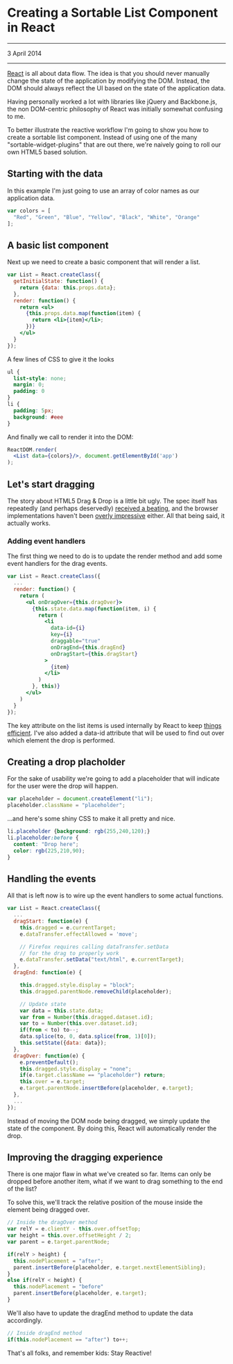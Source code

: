 # Creating a Sortable List Component in React

---

<PubDate>3 April 2014</PubDate>

---

[React](https://reactjs.org/) is all about data flow. The idea is that you should never manually change the state of the application by modifying the DOM. Instead, the DOM should always reflect the UI based on the state of the application data.

Having personally worked a lot with libraries like jQuery and Backbone.js, the non DOM-centric philosophy of React was initially somewhat confusing to me.

To better illustrate the reactive workflow I'm going to show you how to create a sortable list component. Instead of using one of the many "sortable-widget-plugins" that are out there, we're naively going to roll our own HTML5 based solution.


## Starting with the data

In this example I'm just going to use an array of color names as our application data.

```javascript
var colors = [
  "Red", "Green", "Blue", "Yellow", "Black", "White", "Orange"
];
```

## A basic list component

Next up we need to create a basic component that will render a list.

```jsx
var List = React.createClass({
  getInitialState: function() {
    return {data: this.props.data};
  },
  render: function() {
    return <ul>
      {this.props.data.map(function(item) {
        return <li>{item}</li>;
      })}
    </ul>
  }
});
```

A few lines of CSS to give it the looks

```css
ul {
  list-style: none;
  margin: 0;
  padding: 0
}
li {
  padding: 5px;
  background: #eee
}
```

And finally we call to render it into the DOM:

```jsx
ReactDOM.render(
  <List data={colors}/>, document.getElementById('app')
);
```

## Let's start dragging

The story about HTML5 Drag & Drop is a little bit ugly. The spec itself has repeatedly (and perhaps deservedly) [received a beating](http://www.quirksmode.org/blog/archives/2009/09/the_html5_drag.html), and the browser implementations haven't been [overly impressive](http://www.kryogenix.org/code/browser/custom-drag-image.html) either. All that being said, it actually works.


### Adding event handlers

The first thing we need to do is to update the render method and add some event handlers for the drag events.


```jsx
var List = React.createClass({
  ...
  render: function() {
    return (
      <ul onDragOver={this.dragOver}>
        {this.state.data.map(function(item, i) {
          return (
            <li
              data-id={i}
              key={i}
              draggable="true"
              onDragEnd={this.dragEnd}
              onDragStart={this.dragStart}
            >
              {item}
            </li>
          )
        }, this)}
      </ul>
    )
  }
});
```
The key attribute on the list items is used internally by React to keep [things efficient](http://facebook.github.io/react/docs/reconciliation.html). I've also added a data-id attribute that will be used to find out over which element the drop is performed.

## Creating a drop placholder

For the sake of usability we're going to add a placeholder that will indicate for the user were the drop will happen.

```javascript
var placeholder = document.createElement("li");
placeholder.className = "placeholder";
```


...and here's some shiny CSS to make it all pretty and nice.

```css
li.placeholder {background: rgb(255,240,120);}
li.placeholder:before {
  content: "Drop here";
  color: rgb(225,210,90);
}
```

## Handling the events

All that is left now is to wire up the event handlers to some actual functions.

```jsx
var List = React.createClass({
  ...
  dragStart: function(e) {
    this.dragged = e.currentTarget;
    e.dataTransfer.effectAllowed = 'move';

    // Firefox requires calling dataTransfer.setData
    // for the drag to properly work
    e.dataTransfer.setData("text/html", e.currentTarget);
  },
  dragEnd: function(e) {

    this.dragged.style.display = "block";
    this.dragged.parentNode.removeChild(placeholder);

    // Update state
    var data = this.state.data;
    var from = Number(this.dragged.dataset.id);
    var to = Number(this.over.dataset.id);
    if(from < to) to--;
    data.splice(to, 0, data.splice(from, 1)[0]);
    this.setState({data: data});
  },
  dragOver: function(e) {
    e.preventDefault();
    this.dragged.style.display = "none";
    if(e.target.className == "placeholder") return;
    this.over = e.target;
    e.target.parentNode.insertBefore(placeholder, e.target);
  },
  ...
});
```

Instead of moving the DOM node being dragged, we simply update the state of the component. By doing this, React will automatically render the drop.

## Improving the dragging experience

There is one major flaw in what we've created so far. Items can only be dropped before another item, what if we want to drag something to the end of the list?

To solve this, we'll track the relative position of the mouse inside the element being dragged over.

```javascript
// Inside the dragOver method
var relY = e.clientY - this.over.offsetTop;
var height = this.over.offsetHeight / 2;
var parent = e.target.parentNode;

if(relY > height) {
  this.nodePlacement = "after";
  parent.insertBefore(placeholder, e.target.nextElementSibling);
}
else if(relY < height) {
  this.nodePlacement = "before"
  parent.insertBefore(placeholder, e.target);
}
```

We'll also have to update the dragEnd method to update the data accordingly.

```javascript
// Inside dragEnd method
if(this.nodePlacement == "after") to++;
```

That's all folks, and remember kids: Stay Reactive!

